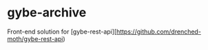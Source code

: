 # gybe-archive

Front-end solution for [gybe-rest-api][https://github.com/drenched-moth/gybe-rest-api)
